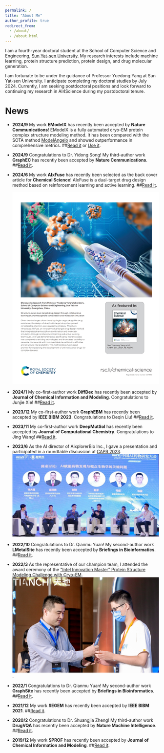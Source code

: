 ```yaml
---
permalink: /
title: "About Me"
author_profile: true
redirect_from: 
  - /about/
  - /about.html
---
```



I am a fourth-year doctoral student at the School of Computer Science and Engineering, [Sun Yat-sen University](https://www.sysu.edu.cn/sysuen/). My research interests include machine learning, protein structure prediction, protein design, and drug molecular generation.

I am fortunate to be under the guidance of Professor Yuedong Yang at Sun Yat-sen University. I anticipate completing my doctoral studies by July 2024. Currently, I am seeking postdoctoral positions and look forward to continuing my research in AI4Science during my postdoctoral tenure.

# News

* **2024/9**  My work **EModelX** has recently been accepted by **Nature Communications**! EModelX is a fully automated cryo-EM protein complex structure modeling method. It has been compared with the SOTA method [ModelAngelo](https://doi.org/10.1038/s41586-024-07215-4) and showed outperformance in comprehensive metrics. ##[Read it](https://www.nature.com/articles/s41467-024-53116-5) or [Use it](https://bio-web1.nscc-gz.cn/app/EModelX).

* **2024/9** Congratulations to Dr. Yidong Song! My third-author work **GraphEC** has recently been accepted by **Nature Communications**. ##[Read it](https://doi.org/10.1038/s41467-024-52533-w).

* **2024/6** My work **AIxFuse** has recently been selected as the back cover article for **Chemical Science**! AIxFuse is a dual-target drug design method based on reinforcement learning and active learning. ##[Read it](https://doi.org/10.1039/D4SC00094C).

  ![AIxFuse](/images/aixfuse.jpg)

* **2024/1**  My co-first-author work **DiffDec** has recently been accepted by **Journal of Chemical Information and Modeling**. Congratulations to Junjie Xie! ##[Read it](https://doi.org/10.1021/acs.jcim.3c01466).

* **2023/12**  My co-first-author work **GraphEBM** has recently been accepted by **IEEE BIBM 2023**. Congratulations to Deqin Liu! ##[Read it](https://doi.org/10.1109/BIBM58861.2023.10385826).

* **2023/11**  My co-first-author work **DeepMutSol** has recently been accepted by **Journal of Computational Chemistry**. Congratulations to Jing Wang! ##[Read it](https://doi.org/10.1002/jcc.27249).

* **2023/6**  As the AI director of AixplorerBio Inc., I gave a presentation and participated in a roundtable discussion at [CAPR 2023](https://mp.weixin.qq.com/s/umFr3tHhYgUZ0o1SGNrFsQ).
  ![Discuss](/images/discuss.jpg)

* **2022/10**  Congratulations to Dr. Qianmu Yuan! My second-author work **LMetalSite** has recently been accepted by **Briefings in Bioinformatics**. ##[Read it](https://doi.org/10.1093/bib/bbac444).

* **2022/3**  As the representative of our champion team, I attended the award ceremony of the ["Intel Innovation Master" Protein Structure Modeling Challenge with Cryo-EM](https://tianchi.aliyun.com/competition/entrance/531916/introduction?lang=en-us).
  ![Honor](https://github.com/ChenShengsGitHub/ChenShengsGitHub.github.io/blob/master/images/honor.jpg).
  
* **2022/1**  Congratulations to Dr. Qianmu Yuan! My second-author work **GraphSite** has recently been accepted by **Briefings in Bioinformatics**. ##[Read it](https://doi.org/10.1093/bib/bbab564).

* **2021/12**  My work **SEGEM** has recently been accepted by **IEEE BIBM 2021**. ##[Read it](https://doi.org/10.1109/BIBM52615.2021.9669647).

* **2020/2**  Congratulations to Dr. Shuangjia Zheng! My third-author work **DrugVQA** has recently been accepted by **Nature Machine Intelligence**.  ##[Read it](https://doi.org/10.1038/s42256-020-0152-y).

* **2019/12**  My work **SPROF** has recently been accepted by **Journal of Chemical Information and Modeling**. ##[Read it](https://doi.org/10.1021/acs.jcim.9b00438).
